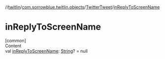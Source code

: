 //[twitlin](../../index.md)/[com.sorrowblue.twitlin.objects](../index.md)/[TwitterTweet](index.md)/[inReplyToScreenName](in-reply-to-screen-name.md)



# inReplyToScreenName  
[common]  
Content  
val [inReplyToScreenName](in-reply-to-screen-name.md): [String](https://kotlinlang.org/api/latest/jvm/stdlib/kotlin/-string/index.html)? = null  



